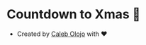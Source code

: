 # Countdown to Xmas 🎅  
- Created by <a href="https://twiiter.com/calebolojo">Caleb Olojo</a> with ❤️